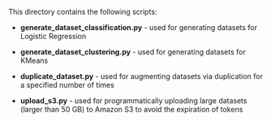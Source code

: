 This directory contains the following scripts:

- **generate_dataset_classification.py** - used for generating datasets for Logistic Regression

- **generate_dataset_clustering.py** - used for generating datasets for KMeans

- **duplicate_dataset.py** - used for augmenting datasets via duplication for a specified number of times

- **upload_s3.py** - used for programmatically uploading large datasets (larger than 50 GB) to Amazon S3 to avoid the expiration of tokens